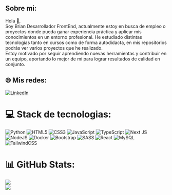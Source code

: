 ## Sobre mi:
Hola 👋, <br> Soy Brian Desarrollador FrontEnd, actualmente estoy en busca de empleo o proyectos donde pueda ganar experiencia práctica y aplicar mis conocimientos en un entorno profesional. He estudiado distintas tecnologías tanto en cursos como de forma autodidacta, en mis repositorios podrás ver varios proyectos que he realizado.<br> Estoy motivado por seguir aprendiendo nuevas herramientas y contribuir en un equipo, aportando lo mejor de mí para lograr resultados de calidad en conjunto.

## 🌐 Mis redes:
[![LinkedIn](https://img.shields.io/badge/LinkedIn-%230077B5.svg?logo=linkedin&logoColor=white)](https://www.linkedin.com/in/brian-uriel-marchese/)

# 💻 Stack de tecnologias:
![Python](https://img.shields.io/badge/python-3670A0?style=flat&logo=python&logoColor=ffdd54) ![HTML5](https://img.shields.io/badge/html5-%23E34F26.svg?style=for-the-badge&logo=html5&logoColor=white) ![CSS3](https://img.shields.io/badge/css3-%231572B6.svg?style=for-the-badge&logo=css3&logoColor=white) ![JavaScript](https://img.shields.io/badge/javascript-%23323330.svg?style=for-the-badge&logo=javascript&logoColor=%23F7DF1E) ![TypeScript](https://img.shields.io/badge/typescript-%23007ACC.svg?style=flat&logo=typescript&logoColor=white) ![Next JS](https://img.shields.io/badge/Next-black?style=flat&logo=next.js&logoColor=white) ![NodeJS](https://img.shields.io/badge/node.js-6DA55F?style=for-the-badge&logo=node.js&logoColor=white) ![Docker](https://img.shields.io/badge/docker-%230db7ed.svg?style=flat&logo=docker&logoColor=white) ![Bootstrap](https://img.shields.io/badge/bootstrap-%23563D7C.svg?style=for-the-badge&logo=bootstrap&logoColor=white) ![SASS](https://img.shields.io/badge/SASS-hotpink.svg?style=for-the-badge&logo=SASS&logoColor=white) ![React](https://img.shields.io/badge/react-%2320232a.svg?style=for-the-badge&logo=react&logoColor=%2361DAFB) ![MySQL](https://img.shields.io/badge/mysql-%2300f.svg?style=for-the-badge&logo=mysql&logoColor=white) ![TailwindCSS](https://img.shields.io/badge/tailwindcss-%2338B2AC.svg?style=for-the-badge&logo=tailwind-css&logoColor=white)

# 📊 GitHub Stats:
![](https://github-readme-stats.vercel.app/api?username=BrianMarchese&theme=react&hide_border=false&include_all_commits=false&count_private=false)<br/>
![](https://github-readme-streak-stats.herokuapp.com/?user=BrianMarchese&theme=react&hide_border=false)<br/>
